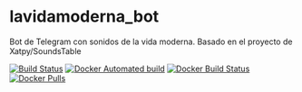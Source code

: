 # lavidamoderna_bot
Bot de Telegram con sonidos de la vida moderna. Basado en el proyecto de Xatpy/SoundsTable

[![Build Status](https://travis-ci.org/dmcallejo/lavidamoderna_bot.svg?branch=master)](https://travis-ci.org/dmcallejo/lavidamoderna_bot) [![Docker Automated build](https://img.shields.io/docker/automated/dmcallejo/lavidamoderna_bot.svg)](https://hub.docker.com/r/dmcallejo/lavidamoderna_bot/) [![Docker Build Status](https://img.shields.io/docker/build/dmcallejo/lavidamoderna_bot.svg)](https://hub.docker.com/r/dmcallejo/lavidamoderna_bot/) [![Docker Pulls](https://img.shields.io/docker/pulls/dmcallejo/lavidamoderna_bot.svg)](https://hub.docker.com/r/dmcallejo/lavidamoderna_bot)
